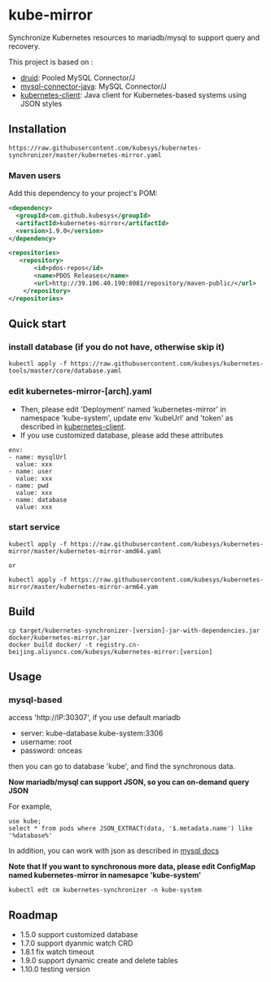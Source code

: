 # kube-mirror

Synchronize Kubernetes resources to mariadb/mysql to support query and recovery.

This project is based on :

- [druid](https://github.com/alibaba/druid): Pooled MySQL Connector/J
- [mysql-connector-java](https://github.com/mysql/mysql-connector-j): MySQL Connector/J
- [kubernetes-client](https://github.com/kubesys/kubernetes-client): Java client for Kubernetes-based systems using JSON styles

## Installation

```
https://raw.githubusercontent.com/kubesys/kubernetes-synchronizer/master/kubernetes-mirror.yaml
```


### Maven users

Add this dependency to your project's POM:

```xml
<dependency>
  <groupId>com.github.kubesys</groupId>
  <artifactId>kubernetes-mirror</artifactId>
  <version>1.9.0</version> 
</dependency>

<repositories>
   <repository>
       <id>pdos-repos</id>
       <name>PDOS Releases</name>
       <url>http://39.106.40.190:8081/repository/maven-public/</url>
    </repository>
</repositories>
```

## Quick start

### install database (if you do not have, otherwise skip it)

```
kubectl apply -f https://raw.githubusercontent.com/kubesys/kubernetes-tools/master/core/database.yaml
```

### edit kubernetes-mirror-[arch].yaml

- Then, please edit 'Deployment' named 'kubernetes-mirror' in namespace 'kube-system', update env 'kubeUrl' and 'token' as described in [kubernetes-client](https://github.com/kubesys/kubernetes-client).
- If you use customized database, please add these attributes

```
env:
- name: mysqlUrl
  value: xxx
- name: user
  value: xxx
- name: pwd
  value: xxx
- name: database
  value: xxx
```

### start service

```
kubectl apply -f https://raw.githubusercontent.com/kubesys/kubernetes-mirror/master/kubernetes-mirror-amd64.yaml

or 

kubectl apply -f https://raw.githubusercontent.com/kubesys/kubernetes-mirror/master/kubernetes-mirror-arm64.yam
```

## Build

```
cp target/kubernetes-synchronizer-[version]-jar-with-dependencies.jar docker/kubernetes-mirror.jar
docker build docker/ -t registry.cn-beijing.aliyuncs.com/kubesys/kubernetes-mirror:[version]
```

## Usage

### mysql-based 

access 'http://IP:30307', if you use default mariadb

- server: kube-database.kube-system:3306
- username: root
- password: onceas


then you can go to database 'kube', and find the synchronous data. 


**Now mariadb/mysql can support JSON, so you can on-demand query JSON** 


For example, 

```
use kube;
select * from pods where JSON_EXTRACT(data, '$.metadata.name') like '%database%'
```

In addition, you can work with json as described in [mysql docs](https://dev.mysql.com/doc/refman/8.0/en/json-search-functions.html)

**Note that If you want to synchronous more data, please edit ConfigMap named kubernetes-mirror in namesapce 'kube-system'** 
```
kubectl edt cm kubernetes-synchronizer -n kube-system
```

## Roadmap

- 1.5.0 support customized database
- 1.7.0 support dyanmic watch CRD
- 1.8.1 fix watch timeout
- 1.9.0 support dynamic create and delete tables
- 1.10.0 testing version
